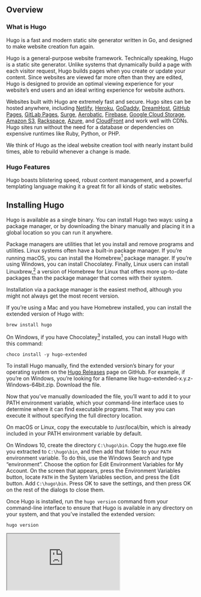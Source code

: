 ## Overview

### What is Hugo

Hugo is a fast and modern static site generator written in Go, and designed to make website creation fun again.

Hugo is a general-purpose website framework. Technically speaking, Hugo is a static site generator. Unlike systems that dynamically build a page with each visitor request, Hugo builds pages when you create or update your content. Since websites are viewed far more often than they are edited, Hugo is designed to provide an optimal viewing experience for your website’s end users and an ideal writing experience for website authors.

Websites built with Hugo are extremely fast and secure. Hugo sites can be hosted anywhere, including [Netlify](https://netlify.com/), [Heroku](https://www.heroku.com/), [GoDaddy](https://www.godaddy.com/), [DreamHost](https://www.dreamhost.com/), [GitHub Pages](https://pages.github.com/), [GitLab Pages](https://about.gitlab.com/features/pages/), [Surge](https://surge.sh/), [Aerobatic](https://www.aerobatic.com/), [Firebase](https://firebase.google.com/docs/hosting/), [Google Cloud Storage](https://cloud.google.com/storage/), [Amazon S3](https://aws.amazon.com/s3/), [Rackspace](https://www.rackspace.com/cloud/files), [Azure](https://docs.microsoft.com/en-us/azure/storage/blobs/storage-blob-static-website), and [CloudFront](https://aws.amazon.com/cloudfront/) and work well with CDNs. Hugo sites run without the need for a database or dependencies on expensive runtimes like Ruby, Python, or PHP.

We think of Hugo as the ideal website creation tool with nearly instant build times, able to rebuild whenever a change is made.

### Hugo Features

Hugo boasts blistering speed, robust content management, and a powerful templating language making it a great fit for all kinds of static websites.

## Installing Hugo

Hugo is available as a single binary. You can install Hugo two ways: using a package manager, or by downloading the binary manually and placing it in a global location so you can run it anywhere.

Package managers are utilities that let you install and remove programs and utilities. Linux systems often have a built-in package manager. If you’re running macOS, you can install the Homebrew[^1] package manager. If you’re using Windows, you can install Chocolatey. Finally, Linux users can install Linuxbrew,[^2] a version of Homebrew for Linux that offers more up-to-date packages than the package manager that comes with their system.

Installation via a package manager is the easiest method, although you might not always get the most recent version.

If you’re using a Mac and you have Homebrew installed, you can install the extended version of Hugo with:

```shell
brew install hugo
```

On Windows, if you have Chocolatey[^3] installed, you can install Hugo with this command:

```shell
choco install -y hugo-extended
```

To install Hugo manually, find the extended version’s binary for your operating system on the [Hugo Releases](https://github.com/gohugoio/hugo/releases) page on GitHub. For example, if you’re on Windows, you’re looking for a filename like hugo-extended-x.y.z-Windows-64bit.zip. Download the file.

Now that you’ve manually downloaded the file, you’ll want to add it to your PATH environment variable, which your command-line interface uses to determine where it can find executable programs. That way you can execute it without specifying the full directory location.

On macOS or Linux, copy the executable to /usr/local/bin, which is already included in your PATH environment variable by default.

On Windows 10, create the directory `C:\hugo\bin`. Copy the hugo.exe file you extracted to `C:\hugo\bin`, and then add that folder to your `PATH` environment variable. To do this, use the Windows Search and type “environment”. Choose the option for Edit Environment Variables for My Account. On the screen that appears, press the Environment Variables button, locate `PATH` in the System Variables section, and press the Edit button. Add `C:\hugo\bin`. Press OK to save the settings, and then press OK on the rest of the dialogs to close them.

Once Hugo is installed, run the `hugo version` command from your command-line interface to ensure that Hugo is available in any directory on your system, and that you’ve installed the extended version:

```shell
hugo version
```

<iframe src="https://asciinema.org/a/ItACREbFgvJ0HjnSNeTknxWy9/embed?rows=10"/>

The hugo command has several subcommands that you’ll use as you build your site. You can see a list of all commands with `hugo help`.

```shell
hugo help
```

The output you see in your console should be similar to the following:

```
hugo is the main command, used to build your Hugo site.

Hugo is a Fast and Flexible Static Site Generator
built with love by spf13 and friends in Go.

Complete documentation is available at https://gohugo.io/.

Usage:
  hugo [flags]
  hugo [command]

Available Commands:
  check       Contains some verification checks
  config      Print the site configuration
  convert     Convert your content to different formats
  env         Print Hugo version and environment info
  gen         A collection of several useful generators.
  help        Help about any command
  import      Import your site from others.
  list        Listing out various types of content
  new         Create new content for your site
  server      A high performance webserver
  version     Print the version number of Hugo

Flags:
  -b, --baseURL string         hostname (and path) to the root, e.g. https://spf13.com/
  -D, --buildDrafts            include content marked as draft
  -E, --buildExpired           include expired content
  -F, --buildFuture            include content with publishdate in the future
      --cacheDir string        filesystem path to cache directory. Defaults: $TMPDIR/hugo_cache/
      --cleanDestinationDir    remove files from destination not found in static directories
      --config string          config file (default is path/config.yaml|json|toml)
      --configDir string       config dir (default "config")
  -c, --contentDir string      filesystem path to content directory
      --debug                  debug output
  -d, --destination string     filesystem path to write files to
      --disableKinds strings   disable different kind of pages (home, RSS etc.)
      --enableGitInfo          add Git revision, date and author info to the pages
  -e, --environment string     build environment
      --forceSyncStatic        copy all files when static is changed.
      --gc                     enable to run some cleanup tasks (remove unused cache files) after the build
  -h, --help                   help for hugo
      --i18n-warnings          print missing translations
      --ignoreCache            ignores the cache directory
  -l, --layoutDir string       filesystem path to layout directory
      --log                    enable Logging
      --logFile string         log File path (if set, logging enabled automatically)
      --minify                 minify any supported output format (HTML, XML etc.)
      --noChmod                don't sync permission mode of files
      --noTimes                don't sync modification time of files
      --path-warnings          print warnings on duplicate target paths etc.
      --quiet                  build in quiet mode
      --renderToMemory         render to memory (only useful for benchmark testing)
  -s, --source string          filesystem path to read files relative from
      --templateMetrics        display metrics about template executions
      --templateMetricsHints   calculate some improvement hints when combined with --templateMetrics
  -t, --theme strings          themes to use (located in /themes/THEMENAME/)
      --themesDir string       filesystem path to themes directory
      --trace file             write trace to file (not useful in general)
  -v, --verbose                verbose output
      --verboseLog             verbose logging
  -w, --watch                  watch filesystem for changes and recreate as needed

Use "hugo [command] --help" for more information about a command.
```

Hugo is installed and ready. Let’s use it to build a basic site.

## Creating Your Site

Hugo has a built-in command that generates a website project for you; this includes all of the files and directories you need to get started.

Execute the following command to tell Hugo to create a new site named `quickstart`:

```shell
hugo new site quickstart
```
<iframe src="https://asciinema.org/a/3mf1JGaN0AX0Z7j5kLGl3hSh8/embed?rows=10"/>

This creates the portfolio directory, with the following files and directories within:

 	quickstart/
 	├── archetypes
 	├── config.toml
 	├── content
 	├── data
 	├── layouts
 	├── static
 	└── themes
Each of these directories has a specific purpose:

+ archetypes

  The archetypes directory is where you place Markdown templates for various types of content. An “archetype” is an original model or pattern that you use as the basis for other things of the same type. Hugo uses the files in the archetypes folder as models when it generates new content pages. There’s a default one that places a title and date in the file and sets the draft status to true. You’ll create new ones later.

+ config.toml

  The config.toml file holds configuration variables for your site that Hugo uses internally when constructing your pages, but you can also use values from this file in your themes. For example, you’ll find the site’s title in this file, and you can use that in your layout.

+ content

  The content directory holds all of the content for your site. You can organize your content in subdirectories like posts, projects, and videos. Each directory would then contain a collection of Markdown or HTML documents.

+ data

  The data directory holds data files in YAML, JSON, or TOML. You can load these data files and extract their data to populate lists or other aspects of your site.

+ layouts

  The layouts folder is where you define your site’s look and feel.

+ static

  The static directory holds your CSS, JavaScript files, images, and any other assets that aren’t generated by Hugo.

+ themes

  The themes directory holds any themes you download or create. You can use the layouts folder to override or extend a theme you’ve downloaded.

In your terminal, switch to the newly created `quickstart ` directory:

```shell
cd quickstart
```

Take a look at the site’s configuration file. Open the config.toml file in your text editor. You’ll see the following text:

```
baseURL = "http://example.org/"
languageCode = "en-us"
title = "My New Hugo Site"
```

This file is written in TOML[^4] a configuration format designed to be easy to read and modify. The default configuration file only has a handful of data, but you’ll add more as you build out your site.

Hugo’s internal functions use the baseURL value to build absolute URLs. If you have a domain name for your site, you should change this value to reflect that domain. In this document, you’ll use relative URLs, so you can leave this value alone until you’re ready to deploy your site to production.

The title value is where you’ll store the site’s title. You’ll use this value in your layouts, so change it from its default value:

```
baseURL = "http://example.org/"
languageCode = "en-us"
title = "Build WetSites With Hugo"
```

## Adding a theme

See [themes.gohugo.io](https://themes.gohugo.io/) for a list of themes to consider. This quickstart uses the beautiful [Ananke theme](https://themes.gohugo.io/gohugo-theme-ananke/).

First, download the theme from GitHub and add it to your site’s `themes` directory:

```bash
cd quickstart
git init
git submodule add https://github.com/theNewDynamic/gohugo-theme-ananke.git themes/ananke
```

*Note for non-git users:*

- If you do not have git installed, you can download the archive of the latest version of this theme from: https://github.com/theNewDynamic/gohugo-theme-ananke/archive/master.zip
- Extract that .zip file to get a “gohugo-theme-ananke-master” directory.
- Rename that directory to “ananke”, and move it into the “themes/” directory.

Then, add the theme to the site configuration in `config.toml` file:

```
theme = "ananke"
```

<iframe src="https://asciinema.org/a/7naKerRYUGVPj8kiDmdh5k5h9/embed?rows=10" />

## Adding some contents

You can manually create content files (for example as `content/<CATEGORY>/<FILE>.<FORMAT>`) and provide metadata in them, however you can use the `new` command to do a few things for you (like add title and date):

```
hugo new posts/my-first-post.md
```

<iframe src="https://asciinema.org/a/eUojYCfRTZvkEiqc52fUsJRBR/embed?rows=10"/>

Edit the newly created content file if you want, it will start with something like this:

```markdown
---
title: "My First Post"
date: 2019-03-26T08:47:11+01:00
draft: true
---
```

> Drafts do not get deployed; once you finish a post, update the header of the post to say `draft: false`.

Hugo allows you to set `draft`, `publishdate`, and even `expirydate` in your content’s [front matter](https://gohugo.io/content-management/front-matter/). By default, Hugo will not publish:

1. Content with a future `publishdate` value
2. Content with `draft: true` status
3. Content with a past `expirydate` value

All three of these can be overridden during both local development *and* deployment by adding the following flags to `hugo` and `hugo server`, respectively, or by changing the boolean values assigned to the fields of the same name (without `--`) in your [configuration](https://gohugo.io/getting-started/configuration/):

1. `--buildFuture`
2. `--buildDrafts`
3. `--buildExpired`

## Starting the Hugo server

Now, start the Hugo server with drafts enabled:

<iframe src="https://asciinema.org/a/BvJBsF6egk9c163bMsObhuNXj/embed?rows=10"/>

```
▶ hugo server -D

                   | EN
+------------------+----+
  Pages            | 10
  Paginator pages  |  0
  Non-page files   |  0
  Static files     |  3
  Processed images |  0
  Aliases          |  1
  Sitemaps         |  1
  Cleaned          |  0

Total in 11 ms
Watching for changes in /Users/bep/quickstart/{content,data,layouts,static,themes}
Watching for config changes in /Users/bep/quickstart/config.toml
Environment: "development"
Serving pages from memory
Running in Fast Render Mode. For full rebuilds on change: hugo server --disableFastRender
Web Server is available at http://localhost:1313/ (bind address 127.0.0.1)
Press Ctrl+C to stop
```

**Navigate to your new site at http://localhost:1313/.**

Feel free to edit or add new content and simply refresh in browser to see changes quickly (You might need to force refresh in webbrowser, something like Ctrl-R usually works).

## Building static pages

After running `hugo server` for local web development, you need to do a final `hugo` run *without the `server` part of the command* to rebuild your site. You may then deploy your site by copying the `public/` directory to your production web server.

```
hugo -D
```

Output will be in `./public/` directory by default (`-d`/`--destination` flag to change it, or set `publishdir` in the config file).

## Deploying your website

Since Hugo generates a static website, your site can be hosted *anywhere* using any web server. 

Deploy Hugo as a GitHub Pages project or personal/organizational site and automate the whole process with Github Action Workflow

GitHub provides free and fast static hosting over SSL for personal, organization, or project pages directly from a GitHub repository via its [GitHub Pages service](https://help.github.com/articles/what-is-github-pages/) and automate development workflows and build with [GitHub Actions](https://docs.github.com/en/actions).

### Assumptions

1. You have Git 2.8 or greater [installed on your machine](https://git-scm.com/downloads).
2. You have a GitHub account. [Signing up](https://github.com/join) for GitHub is free.
3. You have a ready-to-publish Hugo website.

### Types of GitHub Pages

There are two types of GitHub Pages:

- User/Organization Pages (`https://<USERNAME|ORGANIZATION>.github.io/`)
- Project Pages (`https://<USERNAME|ORGANIZATION>.github.io/<PROJECT>/`)

Please refer to the [GitHub Pages documentation](https://help.github.com/articles/user-organization-and-project-pages/#user--organization-pages) to decide which type of site you would like to create as it will determine which of the below methods to use.

### GitHub User or Organization Pages

As mentioned in the [GitHub Pages documentation](https://help.github.com/articles/user-organization-and-project-pages/#user--organization-pages), you can host a user/organization page in addition to project pages. Here are the key differences in GitHub Pages websites for Users and Organizations:

1. You must use a `<USERNAME>.github.io` to host your **generated** content
2. Content from the `main` branch will be used to publish your GitHub Pages site

This is a much simpler setup as your Hugo files and generated content are published into two different repositories.

You can start by creating a Repository on GitHub called `coderzh.github. IO` (replace `coderzh` with your GitHub user name).

Execute the Hugo command at the root of the site to generate the final page:

```shell
hugo  --baseUrl="http://coderzh.github.io/"
```

> Note that the above command does not generate a draft page. If no articles are generated, update `draft=false` from the header and rebuild.

All files in the pubilc directory will be pushed to the master branch of the newly created Repository.

```shell
cd public
git init
git remote add origin https://github.com/coderzh/coderzh.github.io.git
git add -A
git commit -m "first commit"
git push -u origin master
```

Finally, visit: http://coderzh.github.io/ on you browser.

### Build Hugo With GitHub Action 

GitHub execute your software development workflows. Everytime you push your code on the Github repository, Github Action will build the site automatically.

Create a file in `.github/workflows/gh-pages.yml` containing the following content (based on https://github.com/marketplace/actions/hugo-setup ):

```yml
name: github pages

on:
  push:
    branches:
      - main  # Set a branch to deploy

jobs:
  deploy:
    runs-on: ubuntu-18.04
    steps:
      - uses: actions/checkout@v2
        with:
          submodules: true  # Fetch Hugo themes (true OR recursive)
          fetch-depth: 0    # Fetch all history for .GitInfo and .Lastmod

      - name: Setup Hugo
        uses: peaceiris/actions-hugo@v2
        with:
          hugo-version: 'latest'
          # extended: true

      - name: Build
        run: hugo --minify

      - name: Deploy
        uses: peaceiris/actions-gh-pages@v3
        with:
          github_token: ${{ secrets.GITHUB_TOKEN }}
          publish_dir: ./public
```

For more advanced settings https://github.com/marketplace/actions/hugo-setup.

### Use a Custom Domain

If you’d like to use a custom domain for your GitHub Pages site, create a file `static/CNAME`. Your custom domain name should be the only contents inside `CNAME`. Since it’s inside `static`, the published site will contain the CNAME file at the root of the published site, which is a requirement of GitHub Pages.

Refer to the [official documentation for custom domains](https://help.github.com/articles/using-a-custom-domain-with-github-pages/) for further information.



[^1]:https://brew.sh
[^2]:https://docs.brew.sh/Homebrew-on-Linux
[^3]:https://chocolatey.org
[^4]:https://github.com/toml-lang/toml

